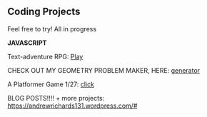 ## Coding Projects 


Feel free to try! All in progress

**JAVASCRIPT**

Text-adventure RPG:
<a href="./games/rpg-text-adventure.html">Play<a>
  
CHECK OUT MY GEOMETRY PROBLEM MAKER, HERE:
<a href="./games/geometry_problem_generator.html">generator<a>

<!-- Other Projects: <a href="./my_first_gamev3.html"> fsdfsdfs<a> -->
  
A Platformer Game 1/27: <a href="./games/educational_platformer/Version-1/my_first_game.html"> click<a>
  
BLOG POSTS!!!! + more projects: https://andrewrichards131.wordpress.com/# 

<!-- ### Content 
```markdown

# coming soon
## Header 2

**Bold** and _Italic_ and `Code` text

[Link](url) and ![Image](src)
```

For more details see [Basic writing and formatting syntax](https://docs.github.com/en/github/writing-on-github/getting-started-with-writing-and-formatting-on-github/basic-writing-and-formatting-syntax).

Your Pages site will use the layout and styles from the Jekyll theme you have selected in your [repository settings](https://github.com/arichards131/my-first-text-rpg/settings/pages). The name of this theme is saved in the Jekyll `website/_config.yml` configuration file.

### Support or Contact
 -->
